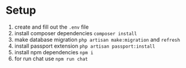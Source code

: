 
Setup
================
1. create and fill out the `.env` file
2. install composer dependencies `composer install`
3. make database migration `php artisan make:migration` and `refresh`
4. install passport extension `php artisan passport:install`
5. install npm dependencies `npm i`
6. for run chat use `npm run chat`
